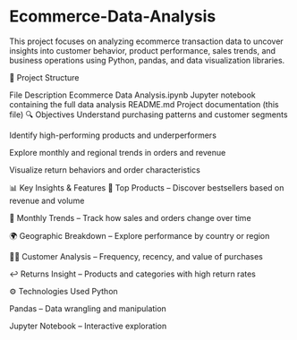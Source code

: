 # Ecommerce-Data-Analysis
This project focuses on analyzing ecommerce transaction data to uncover insights into customer behavior, product performance, sales trends, and business operations using Python, pandas, and data visualization libraries.

📂 Project Structure

File	Description
Ecommerce Data Analysis.ipynb	Jupyter notebook containing the full data analysis
README.md	Project documentation (this file)
🔍 Objectives
Understand purchasing patterns and customer segments

Identify high-performing products and underperformers

Explore monthly and regional trends in orders and revenue

Visualize return behaviors and order characteristics

📊 Key Insights & Features
💸 Top Products – Discover bestsellers based on revenue and volume

📆 Monthly Trends – Track how sales and orders change over time

🌍 Geographic Breakdown – Explore performance by country or region

🧑‍💼 Customer Analysis – Frequency, recency, and value of purchases

↩️ Returns Insight – Products and categories with high return rates

⚙️ Technologies Used
Python

Pandas – Data wrangling and manipulation

Jupyter Notebook – Interactive exploration
